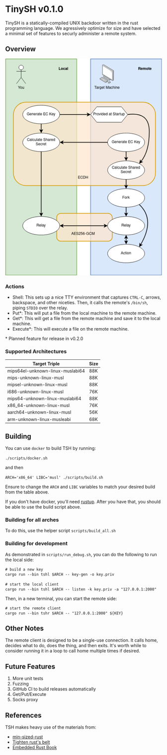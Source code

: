 # TinySH v0.1.0

TinySH is a statically-compiled UNIX backdoor written in the rust programming language.
We agressively optimize for size and have selected a minimal set of features 
to securly administer a remote system.

## Overview

![Control Flow Graph](/docs/images/control-flow.png)

### Actions

- Shell: This sets up a nice TTY environment that captures `CTRL-C`, arrows, backspace, and other niceties.
Then, it calls the remote's `/bin/sh`, piping `STDIO` over the relay.
- Put\*: This will put a file from the local machine to the remote machine.
- Get\*: This will get a file from the remote machine and save it to the local machine.
- Execute\*: This will execute a file on the remote machine.

\* Planned feature for release in v0.2.0

### Supported Architectures

| Target Triple                     | Size      |
| --------------------------------- | --------- |
| mips64el-unknown-linux-muslabi64  | 88K       |
| mips-unknown-linux-musl           | 88K       |
| mipsel-unknown-linux-musl         | 88K       |
| i686-unknown-linux-musl           | 76K       |
| mips64-unknown-linux-muslabi64    | 88K       |
| x86\_64-unknown-linux-musl        | 76K       |
| aarch64-unknown-linux-musl        | 56K       |
| arm-unknown-linux-musleabi        | 68K       |

## Building

You can use `docker` to build TSH by running: 

`./scripts/docker.sh`

and then

`ARCH='x86_64' LIBC='musl' ./scripts/build.sh`

Ensure to change the `ARCH` and `LIBC` variables to match your desired build from the table above.

If you don't have docker, you'll need [rustup](https://rustup.rs/). 
After you have that, you should be able to use the build script above.

### Building for all arches

To do this, use the helper script `scripts/build_all.sh`

### Building for development

As demonstrated in `scripts/run_debug.sh`, you can do the following to run the local side:

```
# build a new key
cargo run --bin tshl $ARCH -- key-gen -o key.priv

# start the local client
cargo run --bin tshl $ARCH -- listen -k key.priv -a "127.0.0.1:2000"
```

Then, in a new terminal, you can start the remote side:

```
# start the remote client
cargo run --bin tshr $ARCH -- "127.0.0.1:2000" ${KEY}
```

## Other Notes

The remote client is designed to be a single-use connection. 
It calls home, decides what to do, does the thing, and then exits.
It's worth while to consider running it in a loop to call home multiple times if desired.

## Future Features

1. More unit tests
1. Fuzzing
1. GitHub CI to build releases automatically
1. Get/Put/Execute
1. Socks proxy

## References

TSH makes heavy use of the materials from:
- [min-sized-rust](https://github.com/johnthagen/min-sized-rust)
- [Tighten rust's belt](https://dl.acm.org/doi/abs/10.1145/3519941.3535075)
- [Embedded Rust Book](https://docs.rust-embedded.org/book/)
